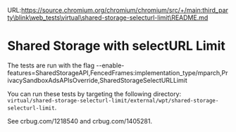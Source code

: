 URL:https://source.chromium.org/chromium/chromium/src/+/main:third_party\blink\web_tests\virtual\shared-storage-selecturl-limit\README.md
# Shared Storage with selectURL Limit

The tests are run with the flag --enable-features=SharedStorageAPI,FencedFrames:implementation\_type/mparch,PrivacySandboxAdsAPIsOverride,SharedStorageSelectURLLimit

You can run these tests by targeting the following directory:
`virtual/shared-storage-selecturl-limit/external/wpt/shared-storage-selecturl-limit`.

See crbug.com/1218540 and crbug.com/1405281.
